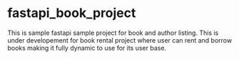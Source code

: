 # fastapi_book_project
This is sample fastapi sample project for book and author listing. This is under developement for book rental project where user can rent and borrow books making it fully dynamic to use for its user base.
